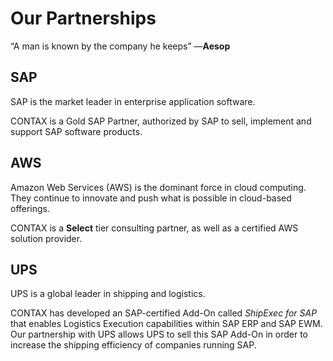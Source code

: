 # Our Partnerships
“A man is known by the company he keeps”
―**Aesop**

## SAP
SAP is the market leader in enterprise application software.

CONTAX is a Gold SAP Partner, authorized by SAP to sell, implement and support SAP software products.

## AWS
Amazon Web Services (AWS) is the dominant force in cloud computing. They continue to innovate and push what is possible in cloud-based offerings.

CONTAX is a **Select** tier consulting partner, as well as a certified AWS solution provider.

## UPS
UPS is a global leader in shipping and logistics.

CONTAX has developed an SAP-certified Add-On called *ShipExec for SAP* that enables Logistics Execution capabilities within SAP ERP and SAP EWM. Our partnership with UPS allows UPS to sell this SAP Add-On in order to increase the shipping efficiency of companies running SAP.
